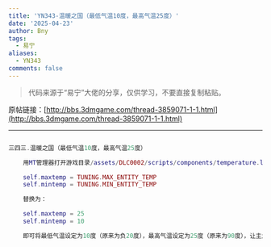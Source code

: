 ```yaml
---
title: 'YN343-温暖之国（最低气温10度，最高气温25度）'
date: '2025-04-23'
author: Bny
tags:
  - 易宁
aliases:
  - YN343
comments: false
---
```


> 代码来源于“易宁”大佬的分享，仅供学习，不要直接复制粘贴。

原帖链接：[http://bbs.3dmgame.com/thread-3859071-1-1.html](http://bbs.3dmgame.com/thread-3859071-1-1.html)

---

```lua  

三四三.温暖之国（最低气温10度，最高气温25度）	用MT管理器打开游戏目录/assets/DLC0002/scripts/components/temperature.lua文件，将下列内容：	self.maxtemp = TUNING.MAX_ENTITY_TEMP	self.mintemp = TUNING.MIN_ENTITY_TEMP	替换为：	self.maxtemp = 25	self.mintemp = 10	即可将最低气温设定为10度（原来为负20度），最高气温设定为25度（原来为90度），让主角不会冻伤或中暑

```  


